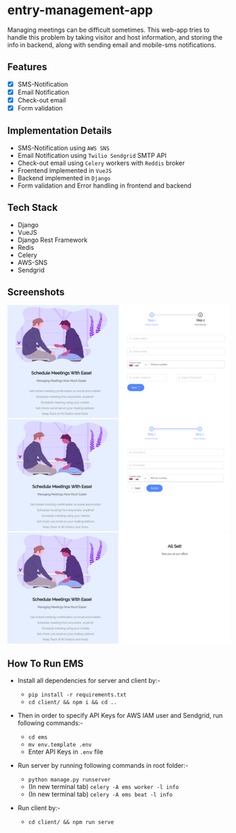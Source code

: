 # entry-management-app

Managing meetings can be difficult sometimes. This web-app tries to handle this problem by taking visitor and host information, and storing the info in backend, along with sending email and mobile-sms notifications.

## Features

- [x] SMS-Notification
- [x] Email Notification
- [X] Check-out email
- [x] Form validation

## Implementation Details

- SMS-Notification using `AWS SNS`
- Email Notification using `Twilio Sendgrid` SMTP API
- Check-out email using `Celery` workers with `Reddis` broker
- Froentend implemented in `VueJS`
- Backend implemented in `Django`
- Form validation and Error handling in frontend and backend


## Tech Stack

- Django
- VueJS
- Django Rest Framework
- Redis
- Celery
- AWS-SNS
- Sendgrid

## Screenshots
![visitor.png](https://github.com/Vineet-Sharma29/entry-management-app/blob/master/docs/1.png)
![host.png](https://github.com/Vineet-Sharma29/entry-management-app/blob/master/docs/2.png)
![confirm.png](https://github.com/Vineet-Sharma29/entry-management-app/blob/master/docs/3.png)
## How To Run EMS

- Install all dependencies for server and client by:-

  - `pip install -r requirements.txt`
  - `cd client/ && npm i && cd ..`

- Then in order to specify API Keys for AWS IAM user and Sendgrid, run following commands:-

  - `cd ems`
  - `mv env.template .env`
  - Enter API Keys in `.env` file

- Run server by running following commands in root folder:-

  - `python manage.py runserver`
  - (In new terminal tab) `celery -A ems worker -l info`
  - (In new terminal tab) `celery -A ems beat -l info`

- Run client by:-
  - `cd client/ && npm run serve`
